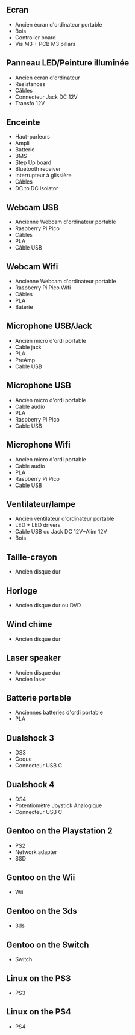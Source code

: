 ## Ecran
- Ancien écran d'ordinateur portable
- Bois
- Controller board
- Vis M3 + PCB M3 pillars
## Panneau LED/Peinture illuminée
- Ancien écran d'ordinateur
- Résistances
- Câbles
- Connecteur Jack DC 12V
- Transfo 12V
## Enceinte
- Haut-parleurs
- Ampli
- Batterie
- BMS
- Step Up board
- Bluetooth receiver
- Interrupteur à glissière
- Câbles
- DC to DC isolator
## Webcam USB
- Ancienne Webcam d'ordinateur portable
- Raspberry Pi Pico
- Câbles
- PLA
- Câble USB
## Webcam Wifi
- Ancienne Webcam d'ordinateur portable
- Raspberry Pi Pico Wifi
- Câbles
- PLA
- Baterie
## Microphone USB/Jack
- Ancien micro d'ordi portable
- Cable jack
- PLA
- PreAmp
- Cable USB
## Microphone USB
- Ancien micro d'ordi portable
- Cable audio
- PLA
- Raspberry Pi Pico
- Cable USB
## Microphone Wifi
- Ancien micro d'ordi portable
- Cable audio
- PLA
- Raspberry Pi Pico
- Cable USB
## Ventilateur/lampe
- Ancien ventilateur d'ordinateur portable
- LED + LED drivers
- Cable USB ou Jack DC 12V+Alim 12V
- Bois
## Taille-crayon
- Ancien disque dur
## Horloge
- Ancien disque dur ou DVD
## Wind chime
- Ancien disque dur
## Laser speaker
- Ancien disque dur
- Ancien laser
## Batterie portable
- Anciennes batteries d'ordi portable
- PLA
## Dualshock 3
- DS3
- Coque
- Connecteur USB C
## Dualshock 4
- DS4
- Potentiomètre Joystick Analogique
- Connecteur USB C
## Gentoo on the Playstation 2
- PS2
- Network adapter
- SSD
## Gentoo on the Wii
- Wii
## Gentoo on the 3ds
- 3ds
## Gentoo on the Switch
- Switch
## Linux on the PS3
- PS3
## Linux on the PS4
- PS4